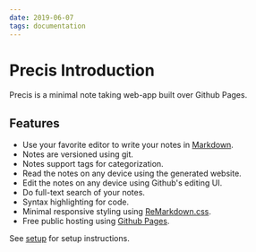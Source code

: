```yaml
---
date: 2019-06-07
tags: documentation
---
```


# Precis Introduction

Precis is a minimal note taking web-app built over Github Pages.

## Features

- Use your favorite editor to write your notes in [Markdown].
- Notes are versioned using git.
- Notes support tags for categorization.
- Read the notes on any device using the generated website.
- Edit the notes on any device using Github's editing UI.
- Do full-text search of your notes.
- Syntax highlighting for code.
- Minimal responsive styling using [ReMarkdown.css].
- Free public hosting using [Github Pages].

See [setup](./setup) for setup instructions.

[Github Pages]: https://pages.github.com/
[ReMarkdown.css]: https://fvsch.com/remarkdown/
[Markdown]: https://guides.github.com/features/mastering-markdown/